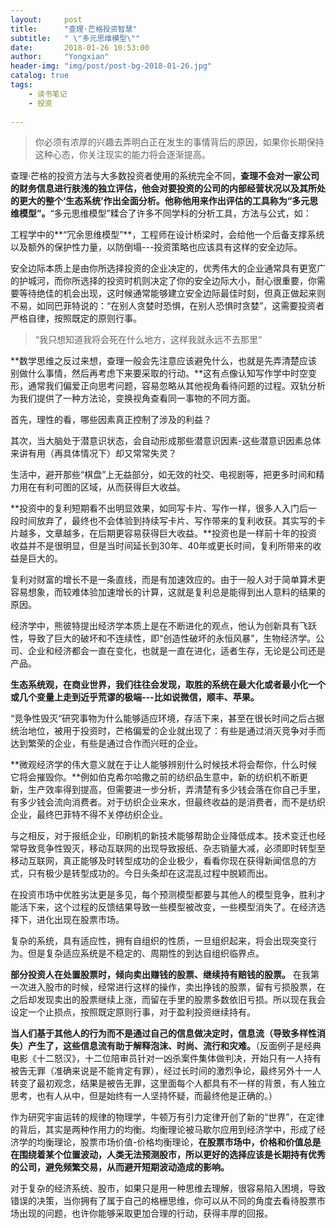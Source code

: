 ```yaml
---
layout:     post
title:      "查理·芒格投资智慧"
subtitle:   " \"多元思维模型\""
date:       2018-01-26 10:53:00
author:     "Yongxian"
header-img: "img/post/post-bg-2018-01-26.jpg"
catalog: true
tags:
    - 读书笔记
    - 投资
    
---
```




>你必须有浓厚的兴趣去弄明白正在发生的事情背后的原因，如果你长期保持这种心态，你关注现实的能力将会逐渐提高。


查理·芒格的投资方法与大多数投资者使用的系统完全不同，**查理不会对一家公司的财务信息进行肤浅的独立评估，他会对要投资的公司的内部经营状况以及其所处的更大的整个‘生态系统’作出全面分析。他称他用来作出评估的工具称为“多元思维模型”。**“多元思维模型”糅合了许多不同学科的分析工具，方法与公式，如：

工程学中的**“冗余思维模型”**，工程师在设计桥梁时，会给他一个后备支撑系统以及额外的保护性力量，以防倒塌---投资策略也应该具有这样的安全边际。

安全边际本质上是由你所选择投资的企业决定的，优秀伟大的企业通常具有更宽广的护城河，而你所选择的投资时机则决定了你的安全边际大小，耐心很重要，你需要等待绝佳的机会出现，这时候通常能够建立安全边际最佳时刻，但真正做起来则不易，如同巴菲特说的：“在别人贪婪时恐惧，在别人恐惧时贪婪”，这需要投资者严格自律，按照既定的原则行事。

>“我只想知道我将会死在什么地方，这样我就永远不去那里“

**数学思维之反过来想，查理一般会先注意应该避免什么，也就是先弄清楚应该别做什么事情，然后再考虑下来要采取的行动。**这有点像认知写作学中时空变形，通常我们偏爱正向思考问题，容易忽略从其他视角看待问题的过程。双轨分析为我们提供了一种方法论，变换视角查看同一事物的不同方面。

首先，理性的看，哪些因素真正控制了涉及的利益？ 

其次，当大脑处于潜意识状态，会自动形成那些潜意识因素-这些潜意识因素总体来讲有用（再具体情况下）却又常常失灵？

生活中，避开那些“棋盘”上无益部分，如无效的社交、电视剧等，把更多时间和精力用在有利可图的区域，从而获得巨大收益。

**投资中的复利短期看不出明显效果，如同写卡片、写作一样，很多人入门后一段时间放弃了，最终也不会体验到持续写卡片、写作带来的复利收获。其实写的卡片越多，文章越多，在后期更容易获得巨大收益。**投资也是一样前十年的投资收益并不是很明显，但是当时间延长到30年、40年或更长时间，复利所带来的收益是巨大的。

复利对财富的增长不是一条直线，而是有加速效应的。由于一般人对于简单算术更容易想象，而较难体验加速增长的计算，这就是复利总是能得到出人意料的结果的原因。

经济学中，熊彼特提出经济学本质上是在不断进化的观点，他认为创新具有飞跃性，导致了巨大的破坏和不连续性，即“创造性破坏的永恒风暴”，生物经济学。公司、企业和经济都会一直在变化，也就是一直在进化，适者生存，无论是公司还是产品。

**生态系统观，在商业世界，我们往往会发现，取胜的系统在最大化或者最小化一个或几个变量上走到近乎荒谬的极端---比如说微信，顺丰、苹果。**

“竞争性毁灭“研究事物为什么能够适应环境，存活下来，甚至在很长时间之后占据统治地位，被用于投资时，芒格偏爱的企业就出现了：有些是通过消灭竞争对手而达到繁荣的企业，有些是通过合作而兴旺的企业。

**微观经济学的伟大意义就在于让人能够辨别什么时候技术将会帮你，什么时候它将会摧毁你。**例如伯克希尔哈撒之前的纺织品生意中，新的纺织机不断更新，生产效率得到提高，但需要进一步分析，弄清楚有多少钱会落在你自己手里，有多少钱会流向消费者。对于纺织企业来水，但最终收益的是消费者，而不是纺织企业，最终巴菲特不得不关停纺织企业。

与之相反，对于报纸企业，印刷机的新技术能够帮助企业降低成本。技术变迁也经常导致竞争性毁灭，移动互联网的出现导致报纸、杂志销量大减，必须即时转型至移动互联网，真正能够及时转型成功的企业极少，看看你现在获得新闻信息的方式，只有极少是转型成功的。今日头条却在这混乱过程中脱颖而出。

在投资市场中优胜劣汰更是多见，每个预测模型都要与其他人的模型竞争，胜利才能活下来，这个过程的反馈结果导致一些模型被改变，一些模型消失了。在经济选择下，进化出现在股票市场。

复杂的系统，具有适应性，拥有自组织的性质，一旦组织起来，将会出现突变行为。但是复杂适应系统是不稳定的、周期性的到达自组织临界点。

**部分投资人在处置股票时，倾向卖出赚钱的股票、继续持有赔钱的股票。** 在我第一次进入股市的时候，经常进行这样的操作，卖出挣钱的股票，留有亏损股票，在之后却发现卖出的股票继续上涨，而留在手里的股票多数依旧亏损。所以现在我会设定一个止损点，按照既定原则行事，对于盈利投资继续持有。

**当人们基于其他人的行为而不是通过自己的信息做决定时，信息流（导致多样性消失）产生了，这些信息流有助于解释泡沫、时尚、流行和灾难。**（反面例子是经典电影《十二怒汉》，十二位陪审员针对一凶杀案件集体做判决，开始只有一人持有被告无罪（准确来说是不能肯定有罪），经过长时间的激烈争论，最终另外十一人转变了最初观念，结果是被告无罪，这里面每个人都具有不一样的背景，有人独立思考，也有人从中，但是始终有一人坚持怀疑，而最终他是正确的。）

作为研究宇宙运转的规律的物理学，牛顿万有引力定律开创了新的“世界”，在定律的背后，其实是两种作用力的均衡。均衡理论被马歇尔应用到经济学中，形成了经济学的均衡理论，股票市场价值-价格均衡理论，**在股票市场中，价格和价值总是在围绕着某个位置波动，人类无法预测股市，所以更好的选择应该是长期持有优秀的公司，避免频繁交易，从而避开短期波动造成的影响。**

对于复杂的经济系统、股市，如果只是用一种思维去理解，很容易陷入困境，导致错误的决策，当你拥有了属于自己的格栅思维，你可以从不同的角度去看待股票市场出现的问题，也许你能够采取更加合理的行动，获得丰厚的回报。




